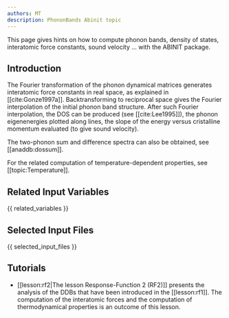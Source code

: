 ```yaml
---
authors: MT
description: PhononBands Abinit topic
---
```


This page gives hints on how to compute phonon bands, density of states, interatomic force constants, sound
velocity ... with the ABINIT package.

## Introduction

The Fourier transformation of the phonon dynamical matrices generates
interatomic force constants in real space, as explained in
[[cite:Gonze1997a]]. Backtransforming to reciprocal space gives the Fourier
interpolation of the initial phonon band structure. After such Fourier
interpolation, the DOS can be produced (see [[cite:Lee1995]]), the phonon
eigenenergies plotted along lines, the slope of the energy versus cristalline
momentum evaluated (to give sound velocity).

The two-phonon sum and difference spectra can also be obtained, see
[[anaddb:dossum]].

For the related computation of temperature-dependent properties, see [[topic:Temperature]].


## Related Input Variables

{{ related_variables }}

## Selected Input Files

{{ selected_input_files }}

## Tutorials

* [[lesson:rf2|The lesson Response-Function 2 (RF2)]] presents the analysis of the DDBs that have been introduced in the [[lesson:rf1]]. The computation of the interatomic forces and the computation of thermodynamical properties is an outcome of this lesson.

